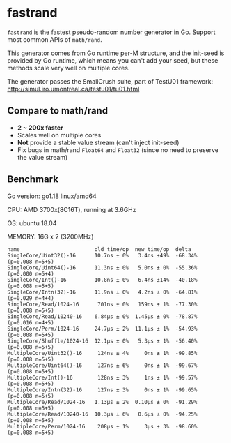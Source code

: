 # fastrand

`fastrand` is the fastest pseudo-random number generator in Go. Support most common APIs of `math/rand`.

This generator comes from Go runtime per-M structure, and the init-seed is provided by Go runtime, which means you can't add your seed, but these methods scale very well on multiple cores.

The generator passes the SmallCrush suite, part of TestU01 framework: http://simul.iro.umontreal.ca/testu01/tu01.html

## Compare to math/rand

- **2 ~ 200x faster**
- Scales well on multiple cores
- **Not** provide a stable value stream (can't inject init-seed)
- Fix bugs in math/rand `Float64` and `Float32`  (since no need to preserve the value stream)

## Benchmark

Go version: go1.18 linux/amd64

CPU: AMD 3700x(8C16T), running at 3.6GHz

OS: ubuntu 18.04

MEMORY: 16G x 2 (3200MHz)


```
name                        old time/op  new time/op  delta
SingleCore/Uint32()-16      10.7ns ± 0%   3.4ns ±49%  -68.34%  (p=0.008 n=5+5)
SingleCore/Uint64()-16      11.3ns ± 0%   5.0ns ± 0%  -55.36%  (p=0.000 n=5+4)
SingleCore/Int()-16         10.8ns ± 0%   6.4ns ±14%  -40.18%  (p=0.008 n=5+5)
SingleCore/Intn(32)-16      11.9ns ± 0%   4.2ns ± 0%  -64.81%  (p=0.029 n=4+4)
SingleCore/Read/1024-16      701ns ± 0%   159ns ± 1%  -77.30%  (p=0.008 n=5+5)
SingleCore/Read/10240-16    6.84µs ± 0%  1.45µs ± 0%  -78.87%  (p=0.016 n=4+5)
SingleCore/Perm/1024-16     24.7µs ± 2%  11.1µs ± 1%  -54.93%  (p=0.008 n=5+5)
SingleCore/Shuffle/1024-16  12.1µs ± 0%   5.3µs ± 1%  -56.40%  (p=0.008 n=5+5)
MultipleCore/Uint32()-16     124ns ± 4%     0ns ± 1%  -99.85%  (p=0.008 n=5+5)
MultipleCore/Uint64()-16     127ns ± 6%     0ns ± 1%  -99.67%  (p=0.008 n=5+5)
MultipleCore/Int()-16        128ns ± 3%     1ns ± 1%  -99.57%  (p=0.008 n=5+5)
MultipleCore/Intn(32)-16     127ns ± 3%     0ns ± 1%  -99.65%  (p=0.008 n=5+5)
MultipleCore/Read/1024-16   1.13µs ± 2%  0.10µs ± 0%  -91.29%  (p=0.008 n=5+5)
MultipleCore/Read/10240-16  10.3µs ± 6%   0.6µs ± 0%  -94.25%  (p=0.008 n=5+5)
MultipleCore/Perm/1024-16    208µs ± 1%     3µs ± 3%  -98.60%  (p=0.008 n=5+5)
```
